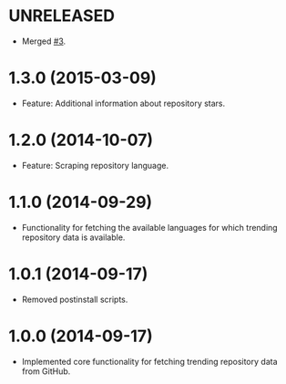 # UNRELEASED

  * Merged [#3](https://github.com/akoenig/github-trending/pull/3).

# 1.3.0 (2015-03-09)

  * Feature: Additional information about repository stars.

# 1.2.0 (2014-10-07)

  * Feature: Scraping repository language.

# 1.1.0 (2014-09-29)

  * Functionality for fetching the available languages for which trending repository data is available.

# 1.0.1 (2014-09-17)

  * Removed postinstall scripts.

# 1.0.0 (2014-09-17)

  * Implemented core functionality for fetching trending repository data from GitHub.
